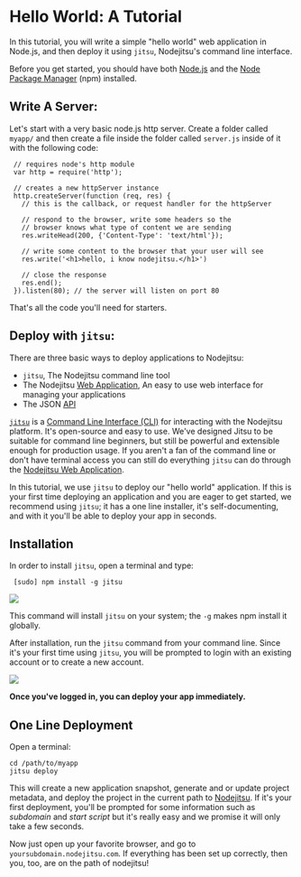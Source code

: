 # Hello World: A Tutorial

In this tutorial, you will write a simple "hello world" web application in
Node.js, and then deploy it using `jitsu`, Nodejitsu's command line interface.

Before you get started, you should have both
[Node.js](http://nodejs.org/#download) and the
[Node Package Manager](http://npmjs.org/) (npm) installed.

<!--
A good idea would be to link to further resources on installing node and npm.
This may include the handbook appendices, nodedocs.org and/or particular pages
in the documentation for the projects.
-->

## Write A Server:

Let's start with a very basic node.js http server. Create a folder called
`myapp/` and then create a file inside the folder called `server.js` inside of
it with the following code:

     // requires node's http module
     var http = require('http');
     
     // creates a new httpServer instance
     http.createServer(function (req, res) {
       // this is the callback, or request handler for the httpServer
       
       // respond to the browser, write some headers so the 
       // browser knows what type of content we are sending
       res.writeHead(200, {'Content-Type': 'text/html'});
       
       // write some content to the browser that your user will see
       res.write('<h1>hello, i know nodejitsu.</h1>')
       
       // close the response
       res.end();
     }).listen(80); // the server will listen on port 80

That's all the code you'll need for starters.

## Deploy with `jitsu`:

There are three basic ways to deploy applications to Nodejitsu:

<!--Make sure that all these links point to the proper URLs-->
* `jitsu`, The Nodejitsu command line tool 
* The Nodejitsu [Web Application](http://develop.nodejitsu.com/), An easy to use
web interface for managing your applications
* The JSON [API](#Using_The_API)

[`jitsu`](http://github.com/nodejitsu/jitsu) is a
[Command Line Interface (CLI)](http://en.wikipedia.org/wiki/Command-line_interface)
for interacting with the Nodejitsu platform. It's open-source and easy to use.
We've designed Jitsu to be suitable for command line beginners, but still be
powerful and extensible enough for production usage. If you aren't a fan of the
command line or don't have terminal access you can still do everything `jitsu`
can do through the [Nodejitsu Web Application](http://nodejitsu.com).

In this tutorial, we use `jitsu` to deploy our "hello world" application. If
this is your first time deploying an application and you are eager to get
started, we recommend using `jitsu`; it has a one line installer, it's self-documenting, and with it you'll be able to deploy your app in seconds.

## Installation

In order to install `jitsu`, open a terminal and type:

     [sudo] npm install -g jitsu

<!-- Update this image!-->
![](https://github.com/nodejitsu/jitsu/raw/master/assets/jitsu.png)

This command will install `jitsu` on your system; the `-g` makes npm install it
globally.

After installation, run the `jitsu` command from your command line. Since it's
your first time using `jitsu`, you will be prompted to login with an existing
account or to create a new account.

<!-- Update this image?-->
<img src="https://github.com/nodejitsu/jitsu/raw/master/assets/login.png"/>

**Once you've logged in, you can deploy your app immediately.**

## One Line Deployment

Open a terminal:

<!-- Is /path/to/myapp the best way to say this? Probably. :( -->

    cd /path/to/myapp
    jitsu deploy

<!-- Expand! Run through the details of below, *assuming it's the first time*-->
This will create a new application snapshot, generate and or update project
metadata, and deploy the project in the current path to
[Nodejitsu](http://nodejitsu.com). If it's your first deployment, you'll be
prompted for some information such as *subdomain* and *start script* but it's
really easy and we promise it will only
take a few seconds.

<!--Consider this without the prior context of 'go here for support.'-->
Now just open up your favorite browser, and go to `yoursubdomain.nodejitsu.com`.
If everything has been set up correctly, then you, too, are on the path of
nodejitsu!

